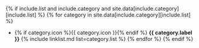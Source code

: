 {% if include.list and include.category and site.data[include.category][include.list] %}
  {% for category in site.data[include.category][include.list] %}
  - {% if category.icon %}{{ category.icon }}{% endif %} **{{ category.label }}**
    {% include linklist.md list=category.list %}
  {% endfor %}
{% endif %}

